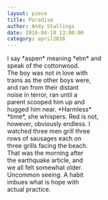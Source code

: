 ```yaml
---
layout: piece
title: Paradise
author: Andy Stallings
date: 2016-04-10 13:00:00
category: april2016
---
```

<div class="line-bigger">
	I say *aspen* meaning *elm* and <br>
	speak of the cottonwood. <br>
	The boy was not in love with <br>
	trains as the other boys were, <br>
	and ran from their distant <br>
	noise in terror, ran until a <br>
	parent scooped him up and <br>
	hugged him near. *Harmless*<br>
	*time*, she whispers. Red is not, <br>
	however, obviously endless. I <br>
	watched three men grill three <br>
	rows of sausages each on <br>
	three grills facing the beach.<br> 
	That was the morning after <br>
	the earthquake article, and <br>
	we all felt somewhat older. <br>
	Uncommon seeing. A habit <br>
	imbues what is hope with <br>
	actual practice.
</div>